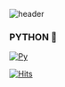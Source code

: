 

<!--
**whgmltn/whgmltn** is a ✨ _special_ ✨ repository because its `README.md` (this file) appears on your GitHub profile.

Here are some ideas to get you started:

- 🔭 I’m currently working on ...
- 🌱 I’m currently learning ...
- 👯 I’m looking to collaborate on ...
- 🤔 I’m looking for help with ...
- 💬 Ask me about ...
- 📫 How to reach me: ...
- 😄 Pronouns: ...
- ⚡ Fun fact: ...
-->
![header](https://capsule-render.vercel.app/api?type=wave&color=99c9f9&height=300&section=header&text=HEE💻CodeSketch&fontSize=70)
### PYTHON 💭
[![Py](https://img.shields.io/badge/Python-87CEFA?style=flat-square&logo=python&logoColor=#3776AB)](https://github.com/whgmltn/python)

[![Hits](https://hits.seeyoufarm.com/api/count/incr/badge.svg?url=https%3A%2F%2Fgithub.com%2Fwhgmltn%2Fwhgmltn&count_bg=%2378A2E3&title_bg=%233061B6&icon=&icon_color=%23E7E7E7&title=hits&edge_flat=false)](https://hits.seeyoufarm.com)
